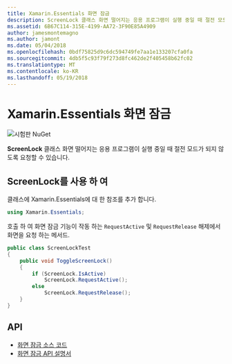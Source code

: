 ```yaml
---
title: Xamarin.Essentials 화면 잠금
description: ScreenLock 클래스 화면 떨어지는 응용 프로그램이 실행 중일 때 절전 모드가 되지 않도록 요청할 수 있습니다.
ms.assetid: 6B67C114-315E-4199-AA72-3F90E85A4909
author: jamesmontemagno
ms.author: jamont
ms.date: 05/04/2018
ms.openlocfilehash: 0bdf75825d9c6dc594749fe7aa1e133207cfa0fa
ms.sourcegitcommit: 4db5f5c93f79f273d8fc462de2f405458b62fc02
ms.translationtype: MT
ms.contentlocale: ko-KR
ms.lasthandoff: 05/19/2018
---
```

# <a name="xamarinessentials-screen-lock"></a>Xamarin.Essentials 화면 잠금

![시험판 NuGet](~/media/shared/pre-release.png)

**ScreenLock** 클래스 화면 떨어지는 응용 프로그램이 실행 중일 때 절전 모드가 되지 않도록 요청할 수 있습니다.

## <a name="using-screenlock"></a>ScreenLock를 사용 하 여

클래스에 Xamarin.Essentials에 대 한 참조를 추가 합니다.

```csharp
using Xamarin.Essentials;
```

호출 하 여 화면 잠금 기능이 작동 하는 `RequestActive` 및 `RequestRelease` 해제에서 화면을 요청 하는 메서드.

```csharp
public class ScreenLockTest
{
    public void ToggleScreenLock()
    {
        if (ScreenLock.IsActive)
            ScreenLock.RequestActive();
        else
            ScreenLock.RequestRelease();
    }
}
```

## <a name="api"></a>API

- [화면 잠금 소스 코드](https://github.com/xamarin/Essentials/tree/master/Xamarin.Essentials/ScreenLock)
- [화면 잠금 API 설명서](xref:Xamarin.Essentials.ScreenLock)
